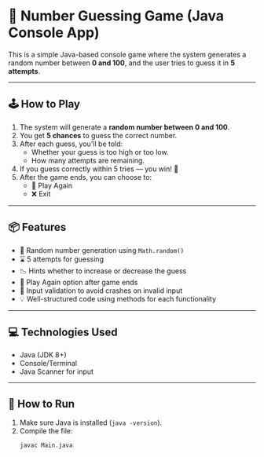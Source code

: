 # 🎯 Number Guessing Game (Java Console App)

This is a simple Java-based console game where the system generates a random number between **0 and 100**, and the user tries to guess it in **5 attempts**.

---

## 🕹️ How to Play

1. The system will generate a **random number between 0 and 100**.
2. You get **5 chances** to guess the correct number.
3. After each guess, you'll be told:
   - Whether your guess is too high or too low.
   - How many attempts are remaining.
4. If you guess correctly within 5 tries — you win! 🎉
5. After the game ends, you can choose to:
   - 🔁 Play Again
   - ❌ Exit

---

## 📦 Features

- 🎲 Random number generation using `Math.random()`
- ⌛ 5 attempts for guessing
- 📉 Hints whether to increase or decrease the guess
- 🔁 Play Again option after game ends
- 🧠 Input validation to avoid crashes on invalid input
- 💡 Well-structured code using methods for each functionality

---

## 💻 Technologies Used

- Java (JDK 8+)
- Console/Terminal
- Java Scanner for input

---

## 🚀 How to Run

1. Make sure Java is installed (`java -version`).
2. Compile the file:
   ```bash
   javac Main.java
